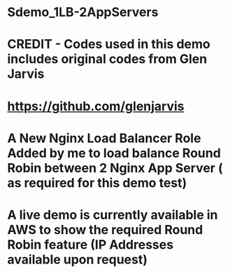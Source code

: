 # Sdemo_1LB-2AppServers

# CREDIT - Codes used in this demo includes original codes from Glen Jarvis 
# https://github.com/glenjarvis
# A New Nginx Load Balancer Role Added by me to load balance Round Robin between 2 Nginx App Server ( as required for this demo test)
# A live demo is currently available in AWS to show the required Round Robin feature (IP Addresses available upon request)
